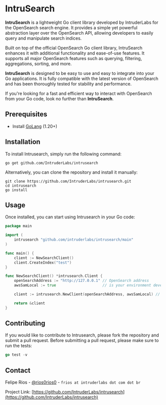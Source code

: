 # IntruSearch

__IntruSearch__ is a lightweight Go client library developed by IntruderLabs for the OpenSearch search engine. It provides a simple yet powerful abstraction layer over the OpenSearch API, allowing developers to easily query and manipulate search indices.

Built on top of the official OpenSearch Go client library, IntruSearch enhances it with additional functionality and ease-of-use features. It supports all major OpenSearch features such as querying, filtering, aggregations, sorting, and more.

__IntruSearch__ is designed to be easy to use and easy to integrate into your Go applications. It is fully compatible with the latest version of OpenSearch and has been thoroughly tested for stability and performance.

If you're looking for a fast and efficient way to interact with OpenSearch from your Go code, look no further than __IntruSearch__.

## Prerequisites

- Install [GoLang](https://go.dev/doc/install) (1.20+)

## Installation

To install Intrusearch, simply run the following command:

```shell
go get github.com/IntruderLabs/intrusearch
```

Alternatively, you can clone the repository and install it manually:

```shell
git clone https://github.com/IntruderLabs/intrusearch.git
cd intrusearch
go install
```

## Usage

Once installed, you can start using Intrusearch in your Go code:

```go
package main

import (
	intrusearch "github.com/intruderlabs/intrusearch/main"
)

func main() {
	client := NewSearchClient()
	client.CreateIndex("test")
}

func NewSearchClient() *intrusearch.Client {
	openSearchAddress := "http://127.0.0.1" // OpenSearch address
	awsSamLocal := true                     // is your environment development? (debug mode)

	client := intrusearch.NewClient(openSearchAddress, awsSamLocal) // instance for creating a new OpenSearch client

	return &client
}
```

## Contributing

If you would like to contribute to Intrusearch, please fork the repository and submit a pull request. Before submitting a pull request, please make sure to run the tests:

```go
go test -v
```

## Contact

Felipe Rios - [@rios0rios0](https://rios0rios0.github.io/tabs/about) - `frios at intruderlabs dot com dot br`

Project Link: [https://github.com/IntruderLabs/intrusearch](https://github.com/IntruderLabs/intrusearch)
